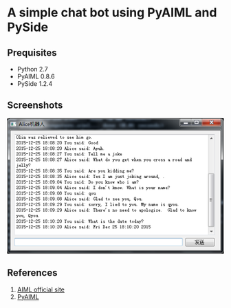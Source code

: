 A simple chat bot using PyAIML and PySide
=========================================

Prequisites
------------------
+ Python 2.7
+ PyAIML 0.8.6
+ PySide 1.2.4

Screenshots
------------------
![AliceBot](./alicebot_screenshot1.png)


References
----------
1. [AIML official site](http://www.alicebot.org/aiml.html)
2. [PyAIML](https://pypi.python.org/pypi/aiml/0.8.6)

